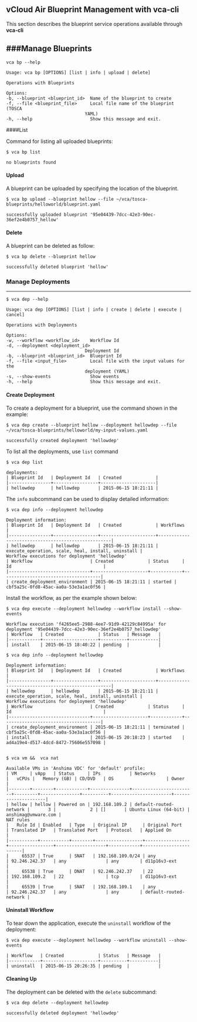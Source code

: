 vCloud Air Blueprint Management with vca-cli
--------------------------------------------

This section describes the blueprint service operations available through **vca-cli**

###Manage Blueprints
--------------------------------------------

	vca bp --help

	Usage: vca bp [OPTIONS] [list | info | upload | delete]

  	Operations with Blueprints

	Options:
  	-b, --blueprint <blueprint_id>  Name of the blueprint to create
  	-f, --file <blueprint_file>     Local file name of the blueprint (TOSCA
                                  YAML)
  	-h, --help                      Show this message and exit.

####List

Command for listing all uploaded blueprints:

	$ vca bp list

	no blueprints found

#### Upload

A blueprint can be uploaded by specifying the location of the blueprint. 

    $ vca bp upload --blueprint hellow --file ~/vca/tosca-blueprints/helloworld/blueprint.yaml

    successfully uploaded blueprint '95e04439-7dcc-42e3-90ec-36ef2e4b0757_hellow'

#### Delete

A blueprint can be deleted as follow:

	$ vca bp delete --blueprint hellow

	successfully deleted blueprint 'hellow'

### Manage Deployments
--------------------------------------------

	$ vca dep --help

	Usage: vca dep [OPTIONS] [list | info | create | delete | execute | cancel]

  	Operations with Deployments

	Options:
  	-w, --workflow <workflow_id>    Workflow Id
  	-d, --deployment <deployment_id>
                                  Deployment Id
  	-b, --blueprint <blueprint_id>  Blueprint Id
  	-f, --file <input_file>         Local file with the input values for the
                                  deployment (YAML)
  	-s, --show-events               Show events
  	-h, --help                      Show this message and exit.

#### Create Deployment

To create a deployment for a blueprint, use the command shown in the example:

	$ vca dep create --blueprint hellow --deployment hellowdep --file ~/vca/tosca-blueprints/helloworld/my-input-values.yaml

	successfully created deployment 'hellowdep'

To list all the deployments, use `list` command
	
	$ vca dep list

	deployments:
	| Blueprint Id   | Deployment Id   | Created             |
	|----------------+-----------------+---------------------|
	| hellowdep      | hellowdep       | 2015-06-15 18:21:11 |

The `info` subcommand can be used to display detailed information:

	$ vca dep info --deployment hellowdep

	Deployment information:
	| Blueprint Id   | Deployment Id   | Created             | Workflows                                          |
	|----------------+-----------------+---------------------+----------------------------------------------------|
	| hellowdep      | hellowdep       | 2015-06-15 18:21:11 | execute_operation, scale, heal, install, uninstall |
	Workflow executions for deployment 'hellowdep'
	| Workflow                      | Created             | Status     | Id                                   |
	|-------------------------------+---------------------+------------+--------------------------------------|
	| create_deployment_environment | 2015-06-15 18:21:11 | started | cbf5a25c-0fd8-45ac-aa0a-53e3a1ac0f56 |

Install the workflow, as per the example shown below:

	$ vca dep execute --deployment hellowdep --workflow install --show-events

	Workflow execution 'f4265ee5-2988-4ee7-91d9-42129c84995a' for deployment '95e04439-7dcc-42e3-90ec-36ef2e4b0757_hellowdep'
	| Workflow   | Created             | Status   | Message   |
	|------------+---------------------+----------+-----------|
	| install    | 2015-06-15 18:40:22 | pending  |           |

	$ vca dep info --deployment hellowdep

	Deployment information:
	| Blueprint Id   | Deployment Id   | Created             | Workflows                                          |
	|----------------+-----------------+---------------------+----------------------------------------------------|
	| hellowdep      | hellowdep       | 2015-06-15 18:21:11 | execute_operation, scale, heal, install, uninstall |
	Workflow executions for deployment 'hellowdep'
	| Workflow                      | Created             | Status     | Id                                   |
	|-------------------------------+---------------------+------------+--------------------------------------|
	| create_deployment_environment | 2015-06-15 18:21:11 | terminated | cbf5a25c-0fd8-45ac-aa0a-53e3a1ac0f56 |
	| install                       | 2015-06-15 20:18:23 | started    | ad4a19e4-d517-4dcd-8472-75606e557098 |


	$ vca vm &&  vca nat

	Available VMs in 'Anshima VDC' for 'default' profile:
	| VM     | vApp   | Status     | IPs           | Networks               |   vCPUs |   Memory (GB) | CD/DVD   | OS                    | Owner               |
	|--------+--------+------------+---------------+------------------------+---------+---------------+----------+-----------------------+---------------------|
	| hellow | hellow | Powered on | 192.168.109.2 | default-routed-network |       3 |             2 | []       | Ubuntu Linux (64-bit) | anshimag@vmware.com |
	NAT rules
	|   Rule Id | Enabled   | Type   | Original IP      | Original Port   | Translated IP   | Translated Port   | Protocol   | Applied On             |
	|-----------+-----------+--------+------------------+-----------------+-----------------+-------------------+------------+------------------------|
	|     65537 | True      | SNAT   | 192.168.109.0/24 | any             | 92.246.242.37   | any               | any        | d11p16v3-ext           |
	|     65538 | True      | DNAT   | 92.246.242.37    | 22              | 192.168.109.2   | 22                | tcp        | d11p16v3-ext           |
	|     65539 | True      | SNAT   | 192.168.109.1    | any             | 92.246.242.37   | any               | any        | default-routed-network |

#### Uninstall Workflow

To tear down the application, execute the `uninstall` workflow of the deployment:

	$ vca dep execute --deployment hellowdep --workflow uninstall --show-events

	| Workflow   | Created             | Status   | Message   |
	|------------+---------------------+----------+-----------|
	| uninstall  | 2015-06-15 20:26:35 | pending  |           |

#### Cleaning Up

The deployment can be deleted with the `delete` subcommand:

	$ vca dep delete --deployment hellowdep

	successfully deleted deployment 'hellowdep'
